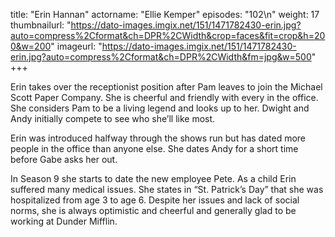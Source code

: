 title: "Erin Hannan"
actorname: "Ellie Kemper"
episodes: "102\n"
weight: 17
thumbnailurl: "https://dato-images.imgix.net/151/1471782430-erin.jpg?auto=compress%2Cformat&ch=DPR%2CWidth&crop=faces&fit=crop&h=200&w=200"
imageurl: "https://dato-images.imgix.net/151/1471782430-erin.jpg?auto=compress%2Cformat&ch=DPR%2CWidth&fm=jpg&w=500"
+++

Erin takes over the receptionist position after Pam leaves to join the Michael Scott Paper Company. She is cheerful and friendly with every in the office. She considers Pam to be a living legend and looks up to her. Dwight and Andy initially compete to see who she’ll like most.

Erin was introduced halfway through the shows run but has dated more people in the office than anyone else. She dates Andy for a short time before Gabe asks her out.

In Season 9 she starts to date the new employee Pete. As a child Erin suffered many medical issues. She states in “St. Patrick’s Day” that she was hospitalized from age 3 to age 6. Despite her issues and lack of social norms, she is always optimistic and cheerful and generally glad to be working at Dunder Mifflin.
